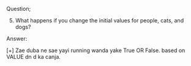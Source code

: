 Question;

5. What happens if you change the initial values for people, cats, and dogs?

Answer:

[+] Zae duba ne sae yayi running wanda yake True OR False. based on VALUE dn d ka canja.
